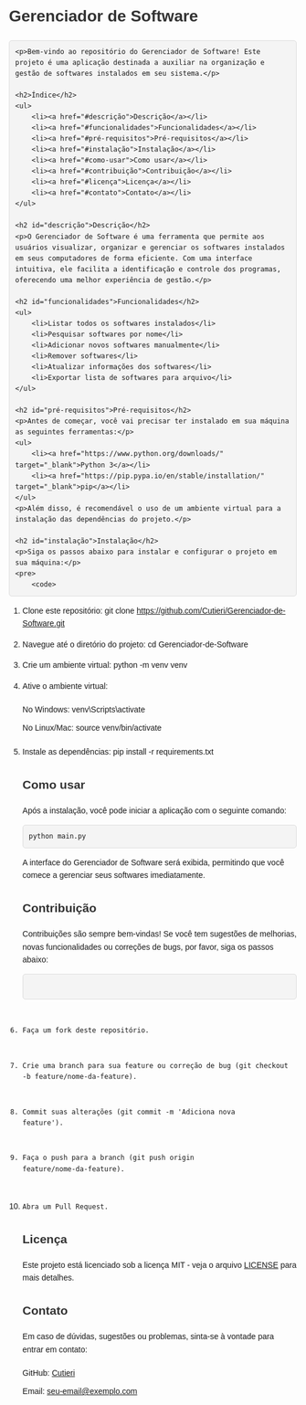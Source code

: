 <!DOCTYPE html>
<html lang="pt-BR">
<head>
    <meta charset="UTF-8">
    <meta name="viewport" content="width=device-width, initial-scale=1.0">
    <title>Gerenciador de Software</title>
    <style>
        body {
            font-family: Arial, sans-serif;
            line-height: 1.6;
            margin: 20px;
        }
        h1, h2 {
            color: #333;
        }
        pre {
            background-color: #f4f4f4;
            padding: 10px;
            border: 1px solid #ddd;
            border-radius: 5px;
            overflow-x: auto;
        }
        ul {
            list-style-type: none;
            padding: 0;
        }
        ul li {
            padding: 5px 0;
        }
    </style>
</head>
<body>
    <h1>Gerenciador de Software</h1>

    <p>Bem-vindo ao repositório do Gerenciador de Software! Este projeto é uma aplicação destinada a auxiliar na organização e gestão de softwares instalados em seu sistema.</p>

    <h2>Índice</h2>
    <ul>
        <li><a href="#descrição">Descrição</a></li>
        <li><a href="#funcionalidades">Funcionalidades</a></li>
        <li><a href="#pré-requisitos">Pré-requisitos</a></li>
        <li><a href="#instalação">Instalação</a></li>
        <li><a href="#como-usar">Como usar</a></li>
        <li><a href="#contribuição">Contribuição</a></li>
        <li><a href="#licença">Licença</a></li>
        <li><a href="#contato">Contato</a></li>
    </ul>

    <h2 id="descrição">Descrição</h2>
    <p>O Gerenciador de Software é uma ferramenta que permite aos usuários visualizar, organizar e gerenciar os softwares instalados em seus computadores de forma eficiente. Com uma interface intuitiva, ele facilita a identificação e controle dos programas, oferecendo uma melhor experiência de gestão.</p>

    <h2 id="funcionalidades">Funcionalidades</h2>
    <ul>
        <li>Listar todos os softwares instalados</li>
        <li>Pesquisar softwares por nome</li>
        <li>Adicionar novos softwares manualmente</li>
        <li>Remover softwares</li>
        <li>Atualizar informações dos softwares</li>
        <li>Exportar lista de softwares para arquivo</li>
    </ul>

    <h2 id="pré-requisitos">Pré-requisitos</h2>
    <p>Antes de começar, você vai precisar ter instalado em sua máquina as seguintes ferramentas:</p>
    <ul>
        <li><a href="https://www.python.org/downloads/" target="_blank">Python 3</a></li>
        <li><a href="https://pip.pypa.io/en/stable/installation/" target="_blank">pip</a></li>
    </ul>
    <p>Além disso, é recomendável o uso de um ambiente virtual para a instalação das dependências do projeto.</p>

    <h2 id="instalação">Instalação</h2>
    <p>Siga os passos abaixo para instalar e configurar o projeto em sua máquina:</p>
    <pre>
        <code>
1. Clone este repositório:
    git clone https://github.com/Cutieri/Gerenciador-de-Software.git

2. Navegue até o diretório do projeto:
    cd Gerenciador-de-Software

3. Crie um ambiente virtual:
    python -m venv venv

4. Ative o ambiente virtual:
    - No Windows:
      venv\Scripts\activate
    - No Linux/Mac:
      source venv/bin/activate

5. Instale as dependências:
    pip install -r requirements.txt
        </code>
    </pre>

    <h2 id="como-usar">Como usar</h2>
    <p>Após a instalação, você pode iniciar a aplicação com o seguinte comando:</p>
    <pre><code>python main.py</code></pre>
    <p>A interface do Gerenciador de Software será exibida, permitindo que você comece a gerenciar seus softwares imediatamente.</p>

    <h2 id="contribuição">Contribuição</h2>
    <p>Contribuições são sempre bem-vindas! Se você tem sugestões de melhorias, novas funcionalidades ou correções de bugs, por favor, siga os passos abaixo:</p>
    <pre>
        <code>
1. Faça um fork deste repositório.
2. Crie uma branch para sua feature ou correção de bug (git checkout -b feature/nome-da-feature).
3. Commit suas alterações (git commit -m 'Adiciona nova feature').
4. Faça o push para a branch (git push origin feature/nome-da-feature).
5. Abra um Pull Request.
        </code>
    </pre>

    <h2 id="licença">Licença</h2>
    <p>Este projeto está licenciado sob a licença MIT - veja o arquivo <a href="LICENSE" target="_blank">LICENSE</a> para mais detalhes.</p>

    <h2 id="contato">Contato</h2>
    <p>Em caso de dúvidas, sugestões ou problemas, sinta-se à vontade para entrar em contato:</p>
    <ul>
        <li>GitHub: <a href="https://github.com/Cutieri" target="_blank">Cutieri</a></li>
        <li>Email: <a href="mailto:seu-email@exemplo.com">seu-email@exemplo.com</a></li>
    </ul>
</body>
</html>
